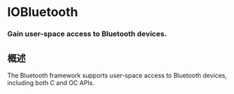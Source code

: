 # IOBluetooth
### Gain user-space access to Bluetooth devices.
## 概述
The Bluetooth framework supports user-space access to Bluetooth devices, including both C and OC APIs.

